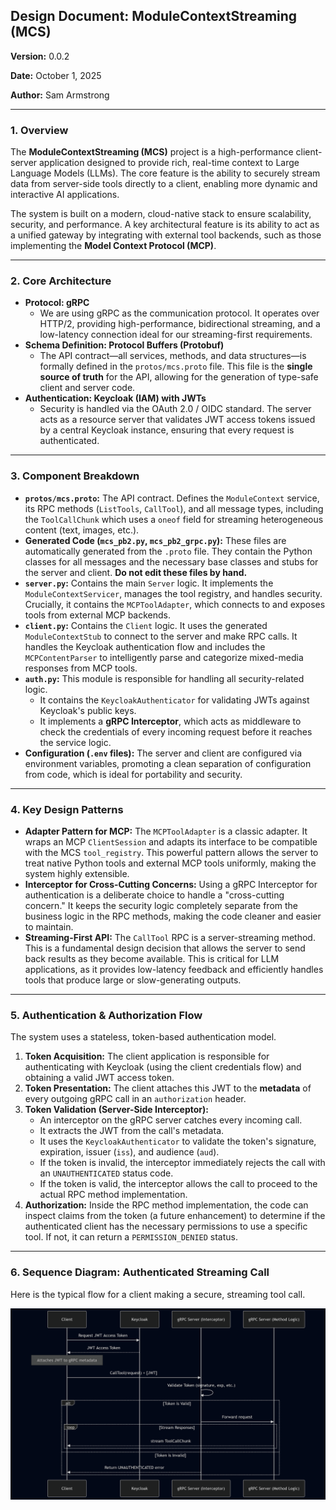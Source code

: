 ## Design Document: ModuleContextStreaming (MCS)

**Version:** 0.0.2

**Date:** October 1, 2025

**Author:** Sam Armstrong

-----

### 1. Overview

The **ModuleContextStreaming (MCS)** project is a high-performance client-server application designed to provide rich, real-time context to Large Language Models (LLMs). The core feature is the ability to securely stream data from server-side tools directly to a client, enabling more dynamic and interactive AI applications.

The system is built on a modern, cloud-native stack to ensure scalability, security, and performance. A key architectural feature is its ability to act as a unified gateway by integrating with external tool backends, such as those implementing the **Model Context Protocol (MCP)**.

-----

### 2. Core Architecture

  * **Protocol: gRPC**
      * We are using gRPC as the communication protocol. It operates over HTTP/2, providing high-performance, bidirectional streaming, and a low-latency connection ideal for our streaming-first requirements.
  * **Schema Definition: Protocol Buffers (Protobuf)**
      * The API contract—all services, methods, and data structures—is formally defined in the `protos/mcs.proto` file. This file is the **single source of truth** for the API, allowing for the generation of type-safe client and server code.
  * **Authentication: Keycloak (IAM) with JWTs**
      * Security is handled via the OAuth 2.0 / OIDC standard. The server acts as a resource server that validates JWT access tokens issued by a central Keycloak instance, ensuring that every request is authenticated.

-----

### 3. Component Breakdown

  * **`protos/mcs.proto`:** The API contract. Defines the `ModuleContext` service, its RPC methods (`ListTools`, `CallTool`), and all message types, including the `ToolCallChunk` which uses a `oneof` field for streaming heterogeneous content (text, images, etc.).
  * **Generated Code (`mcs_pb2.py`, `mcs_pb2_grpc.py`):** These files are automatically generated from the `.proto` file. They contain the Python classes for all messages and the necessary base classes and stubs for the server and client. **Do not edit these files by hand.**
  * **`server.py`:** Contains the main `Server` logic. It implements the `ModuleContextServicer`, manages the tool registry, and handles security. Crucially, it contains the `MCPToolAdapter`, which connects to and exposes tools from external MCP backends.
  * **`client.py`:** Contains the `Client` logic. It uses the generated `ModuleContextStub` to connect to the server and make RPC calls. It handles the Keycloak authentication flow and includes the `MCPContentParser` to intelligently parse and categorize mixed-media responses from MCP tools.
  * **`auth.py`:** This module is responsible for handling all security-related logic.
      * It contains the `KeycloakAuthenticator` for validating JWTs against Keycloak's public keys.
      * It implements a **gRPC Interceptor**, which acts as middleware to check the credentials of every incoming request before it reaches the service logic.
  * **Configuration (`.env` files):** The server and client are configured via environment variables, promoting a clean separation of configuration from code, which is ideal for portability and security.

-----

### 4. Key Design Patterns

  * **Adapter Pattern for MCP:** The `MCPToolAdapter` is a classic adapter. It wraps an MCP `ClientSession` and adapts its interface to be compatible with the MCS `tool_registry`. This powerful pattern allows the server to treat native Python tools and external MCP tools uniformly, making the system highly extensible.
  * **Interceptor for Cross-Cutting Concerns:** Using a gRPC Interceptor for authentication is a deliberate choice to handle a "cross-cutting concern." It keeps the security logic completely separate from the business logic in the RPC methods, making the code cleaner and easier to maintain.
  * **Streaming-First API:** The `CallTool` RPC is a server-streaming method. This is a fundamental design decision that allows the server to send back results as they become available. This is critical for LLM applications, as it provides low-latency feedback and efficiently handles tools that produce large or slow-generating outputs.

-----

### 5. Authentication & Authorization Flow

The system uses a stateless, token-based authentication model.

1.  **Token Acquisition:** The client application is responsible for authenticating with Keycloak (using the client credentials flow) and obtaining a valid JWT access token.
2.  **Token Presentation:** The client attaches this JWT to the **metadata** of every outgoing gRPC call in an `authorization` header.
3.  **Token Validation (Server-Side Interceptor):**
      * An interceptor on the gRPC server catches every incoming call.
      * It extracts the JWT from the call's metadata.
      * It uses the `KeycloakAuthenticator` to validate the token's signature, expiration, issuer (`iss`), and audience (`aud`).
      * If the token is invalid, the interceptor immediately rejects the call with an `UNAUTHENTICATED` status code.
      * If the token is valid, the interceptor allows the call to proceed to the actual RPC method implementation.
4.  **Authorization:** Inside the RPC method implementation, the code can inspect claims from the token (a future enhancement) to determine if the authenticated client has the necessary permissions to use a specific tool. If not, it can return a `PERMISSION_DENIED` status.

-----

### 6. Sequence Diagram: Authenticated Streaming Call

Here is the typical flow for a client making a secure, streaming tool call.

![Sequence Diagram](images/sequence_diagram.png)